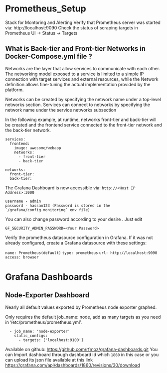 # Prometheus_Setup
Stack for Montoring and Alerting
Verify that Prometheus server was started via: http://localhost:9090 Check the status of scraping targets in Prometheus UI -> Status -> Targets

## What is Back-tier and Front-tier Networks in Docker-Compose.yml file ? ##
Networks are the layer that allow services to communicate with each other. The networking model exposed to a service is limited to a simple IP connection with target services and external resources, while the Network definition allows fine-tuning the actual implementation provided by the platform.

Networks can be created by specifying the network name under a top-level networks section. Services can connect to networks by specifying the network name under the service networks subsection

In the following example, at runtime, networks front-tier and back-tier will be created and the frontend service connected to the front-tier network and the back-tier network.

```
services:
  frontend:
    image: awesome/webapp
    networks:
      - front-tier
      - back-tier

networks:
  front-tier:
  back-tier:
  ```
The Grafana Dashboard is now accessible via: `http://<Host IP Address>:3000`
```
username - admin
password - hassan123 (Password is stored in the `/grafana/config.monitoring` env file)
```
You can also change password according to your desire . Just edit
```
GF_SECURITY_ADMIN_PASSWORD=<Your Password>
```
Verify the prometheus datasource configuration in Grafana. If it was not already configured, create a Grafana datasource with these settings:

`name: Prometheus(default)`
`type: prometheus`
`url: http://localhost:9090`
`access: browser`
# Grafana Dashboards 
## Node-Exporter Dashboard 
Nearly all default values exported by Prometheus node exporter graphed.

Only requires the default job_name: node, add as many targets as you need in ‘/etc/prometheus/prometheus.yml’.
```
  - job_name: 'node-exporter'
    static_configs:
      - targets: ['localhost:9100']
```      
Available on github: https://github.com/rfmoz/grafana-dashboards.git
You can Import dashboard through dashboard id which `1860` in this case or you can upload its json file available at this link https://grafana.com/api/dashboards/1860/revisions/30/download
